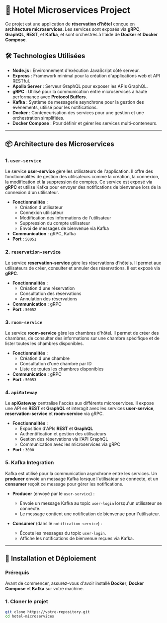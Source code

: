 # 🏨 **Hotel Microservices Project**

Ce projet est une application de **réservation d’hôtel** conçue en **architecture microservices**. Les services sont exposés via **gRPC**, **GraphQL**, **REST**, et **Kafka**, et sont orchestrés à l'aide de **Docker** et **Docker Compose**.

## 🛠️ **Technologies Utilisées**

- **Node.js** : Environnement d'exécution JavaScript côté serveur.
- **Express** : Framework minimal pour la création d'applications web et API RESTful.
- **Apollo Server** : Serveur GraphQL pour exposer les APIs GraphQL.
- **gRPC** : Utilisé pour la communication entre microservices à haute performance avec **Protocol Buffers**.
- **Kafka** : Système de messagerie asynchrone pour la gestion des événements, utilisé pour les notifications.
- **Docker** : Conteneurisation des services pour une gestion et une orchestration simplifiées.
- **Docker Compose** : Pour définir et gérer les services multi-conteneurs.

---

## 📦 **Architecture des Microservices**

### 1. **`user-service`**
Le service **user-service** gère les utilisateurs de l'application. Il offre des fonctionnalités de gestion des utilisateurs comme la création, la connexion, la modification et la suppression de comptes. Ce service est exposé via **gRPC** et utilise Kafka pour envoyer des notifications de bienvenue lors de la connexion d'un utilisateur.

- **Fonctionnalités** :
  - Création d'utilisateur
  - Connexion utilisateur
  - Modification des informations de l'utilisateur
  - Suppression du compte utilisateur
  - Envoi de messages de bienvenue via Kafka
- **Communication** : gRPC, Kafka
- **Port** : `50051`

### 2. **`reservation-service`**
Le service **reservation-service** gère les réservations d'hôtels. Il permet aux utilisateurs de créer, consulter et annuler des réservations. Il est exposé via **gRPC**.

- **Fonctionnalités** :
  - Création d'une réservation
  - Consultation des réservations
  - Annulation des réservations
- **Communication** : gRPC
- **Port** : `50052`

### 3. **`room-service`**
Le service **room-service** gère les chambres d'hôtel. Il permet de créer des chambres, de consulter des informations sur une chambre spécifique et de lister toutes les chambres disponibles.

- **Fonctionnalités** :
  - Création d'une chambre
  - Consultation d'une chambre par ID
  - Liste de toutes les chambres disponibles
- **Communication** : gRPC
- **Port** : `50053`

### 4. **`apiGateway`**
Le **apiGateway** centralise l'accès aux différents microservices. Il expose une API en **REST** et **GraphQL** et interagit avec les services **user-service**, **reservation-service** et **room-service** via gRPC.

- **Fonctionnalités** :
  - Exposition d'APIs **REST** et **GraphQL**
  - Authentification et gestion des utilisateurs
  - Gestion des réservations via l'API GraphQL
  - Communication avec les microservices via gRPC
- **Port** : `3000`

### 5. **Kafka Integration**
Kafka est utilisé pour la communication asynchrone entre les services. Un **producer** envoie un message Kafka lorsque l'utilisateur se connecte, et un **consumer** reçoit ce message pour gérer les notifications.

- **Producer** (envoyé par le `user-service`) :
  - Envoie un message Kafka au topic `user-login` lorsqu'un utilisateur se connecte.
  - Le message contient une notification de bienvenue pour l'utilisateur.

- **Consumer** (dans le `notification-service`) :
  - Écoute les messages du topic `user-login`.
  - Affiche les notifications de bienvenue reçues via Kafka.

---

## 🔧 **Installation et Déploiement**

### Prérequis
Avant de commencer, assurez-vous d'avoir installé **Docker**, **Docker Compose** et **Kafka** sur votre machine.

### 1. **Cloner le projet**
```bash
git clone https://votre-repository.git
cd hotel-microservices
